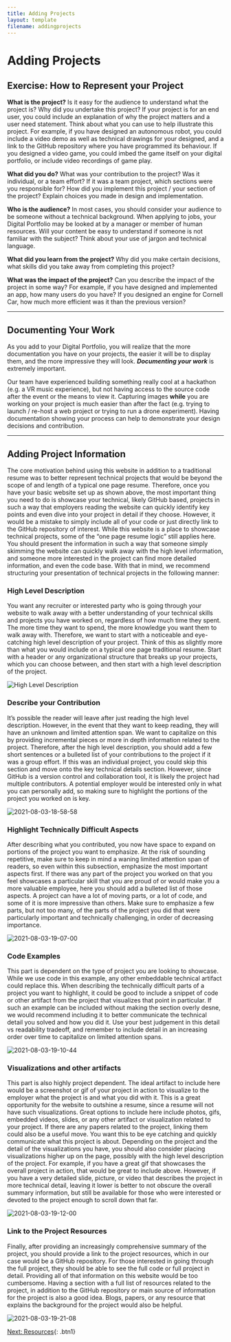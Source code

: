```yaml
---
title: Adding Projects
layout: template
filename: addingprojects
--- 
```


# Adding Projects

## Exercise: How to Represent your Project

**What is the project?**
Is it easy for the audience to understand what the project is? Why did you undertake this project? If your project is for an end user, you could include an explanation of why the project matters and a user need statement. Think about what you can use to help illustrate this project. For example, if you have designed an autonomous robot, you could include a video demo as well as technical drawings for your designed, and a link to the GitHub repository where you have programmed its behaviour. If you designed a video game, you could imbed the game itself on your digital portfolio, or include video recordings of game play.

**What did you do?**
What was your contribution to the project? Was it individual, or a team effort? If it was a team project, which sections were you responsible for?
How did you implement this project / your section of the project? Explain choices you made in design and implementation.

**Who is the audience?**
In most cases, you should consider your audience to be someone without a technical background. When applying to jobs, your Digital Portfolio may be looked at by a manager or member of human resources. Will your content be easy to understand if someone is not familiar with the subject? Think about your use of jargon and technical language.

**What did you learn from the project?**
Why did you make certain decisions, what skills did you take away from completing this project?

**What was the impact of the project?**
Can you describe the impact of the project in some way? For example, if you have designed and implemented an app, how many users do you have? If you designed an engine for Cornell Car, how much more efficient was it than the previous version? 


---------

## Documenting Your Work

As you add to your Digital Portfolio, you will realize that the more documentation you have on your projects, the easier it will be to display them, and the more impressive they will look. ***Documenting your work*** is extremely important. 

Our team have experienced building something really cool at a hackathon (e.g. a VR music experience), but not having access to the source code after the event or the means to view it. Capturing images **while** you are working on your project is much easier than after the fact (e.g. trying to launch / re-host a web project or trying to run a drone experiment). Having documentation showing your process can help to demonstrate your design decisions and contribution.


--------

## Adding Project Information

The core motivation behind using this website in addition to a traditional resume was to better represent technical projects that would be beyond the scope of and length of a typical one page resume. Therefore, once you have your basic website set up as shown above, the most important thing you need to do is showcase your technical, likely GitHub based, projects in such a way that employers reading the website can quickly identify key points and even dive into your project in detail if they choose. However, it would be a mistake to simply include all of your code or just directly link to the GitHub repository of interest. While this website is a place to showcase technical projects, some of the “one page resume logic” still applies here. You should present the information in such a way that someone simply skimming the website can quickly walk away with the high level information, and someone more interested in the project can find more detailed information, and even the code base. With that in mind, we recommend structuring your presentation of technical projects in the following manner: 

### High Level Description

You want any recruiter or interested party who is going through your website to walk away with a better understanding of your technical skills and projects you have worked on, regardless of how much time they spent. The more time they want to spend, the more knowledge you want them to walk away with. Therefore, we want to start with a noticeable and eye-catching high level description of your project. Think of this as slightly more than what you would include on a typical one page traditional resume. Start with a header or any organizational structure that breaks up your projects, which you can choose between, and then start with a high level description of the project.

![High Level Description](https://user-images.githubusercontent.com/22283357/128097080-4e5e5b9c-aef3-448e-97d4-ca6055151491.gif)


### Describe your Contribution

It’s possible the reader will leave after just reading the high level description. However, in the event that they want to keep reading, they will have an unknown and limited attention span. We want to capitalize on this by providing incremental pieces or more in depth information related to the project. Therefore, after the high level description, you should add a few short sentences or a bulleted list of your contributions to the project if it was a group effort. If this was an individual project, you could skip this section and move onto the key technical details section. However, since GitHub is a version control and collaboration tool, it is likely the project had multiple contributors. A potential employer would be interested only in what you can personally add, so making sure to highlight the portions of the project you worked on is key. 

![2021-08-03-18-58-58](https://user-images.githubusercontent.com/22283357/128097330-8507a9cc-5136-4b7d-9d8c-b784777a862b.gif)


### Highlight Technically Difficult Aspects
After describing what you contributed, you now have space to expand on portions of the project you want to emphasize. At the risk of sounding repetitive, make sure to keep in mind a waning limited attention span of readers, so even within this subsection, emphasize the most important aspects first. If there was any part of the project you worked on that you feel showcases a particular skill that you are proud of or would make you a more valuable employee, here you should add a bulleted list of those aspects. A project can have a lot of moving parts, or a lot of code, and some of it is more impressive than others. Make sure to emphasize a few parts, but not too many, of the parts of the project you did that were particularly important and technically challenging, in order of decreasing importance. 

![2021-08-03-19-07-00](https://user-images.githubusercontent.com/22283357/128097809-088044f6-01da-4687-9ce2-d31dbe4e4479.gif)


### Code Examples
This part is dependent on the type of project you are looking to showcase. While we use code in this example, any other embeddable technical artifact could replace this. When describing the technically difficult parts of a project you want to highlight, it could be good to include a snippet of code or other artifact from the project that visualizes that point in particular. If such an example can be included without making the section overly desne, we would recommend including it to better communicate the technical detail you solved and how you did it. Use your best judgement in this detail vs readability tradeoff, and remember to include detail in an increasing order over time to capitalize on limited attention spans. 

![2021-08-03-19-10-44](https://user-images.githubusercontent.com/22283357/128097922-1befc19b-280c-4fd4-8a86-cc8642afb710.gif)


### Visualizations and other artifacts
This part is also highly project dependent. The ideal artifact to include here would be a screenshot or gif of your project in action to visualize to the employer what the project is and what you did with it. This is a great opportunity for the website to outshine a resume, since a resume will not have such visualizations. Great options to include here include photos, gifs, embedded videos, slides, or any other artifact or visualization related to your project. If there are any papers related to the project, linking them could also be a useful move. You want this to be eye catching and quickly communicate what this project is about. Depending on the project and the detail of the visualizations you have, you should also consider placing visualizations higher up on the page, possibly with the high level description of the project. For example, if you have a great gif that showcases the overall project in action, that would be great to include above. However, if you have a very detailed slide, picture, or video that describes the project in more technical detail, leaving it lower is better to not obscure the overall summary information, but still be available for those who were interested or devoted to the project enough to scroll down that far. 

![2021-08-03-19-12-00](https://user-images.githubusercontent.com/22283357/128097986-0232a338-14ad-42bc-9823-2dad64a9c1b8.gif)


### Link to the Project Resources
Finally, after providing an increasingly comprehensive summary of the project, you should provide a link to the project resources, which in our case would be a GitHub repository. For those interested in going through the full project, they should be able to see the full code or full project in detail. Providing all of that information on this website would be too cumbersome. Having a section with a full list of resources related to the project, in addition to the GitHub repository or main source of information for the project is also a good idea. Blogs, papers, or any resource that explains the background for the project would also be helpful. 

![2021-08-03-19-21-08](https://user-images.githubusercontent.com/22283357/128098676-a0544a75-4469-4f67-a2c9-71fc6c85d761.gif)



[Next: Resources](/guide/resources){: .btn1}

